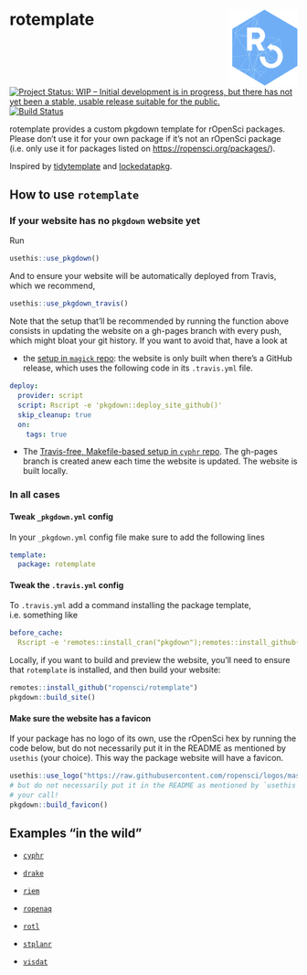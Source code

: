 
<!-- README.md is generated from README.Rmd. Please edit that file -->

# rotemplate <a href='https://ropensci.github.io/rotemplate'><img src='man/figures/logo.png' align="right" height="134.5" /></a>

<!-- badges: start -->

[![Project Status: WIP – Initial development is in progress, but there
has not yet been a stable, usable release suitable for the
public.](https://www.repostatus.org/badges/latest/wip.svg)](https://www.repostatus.org/#wip)
[![Build
Status](https://travis-ci.org/ropensci/rotemplate.svg?branch=master)](https://travis-ci.org/ropensci/rotemplate)
<!-- badges: end -->

rotemplate provides a custom pkgdown template for rOpenSci packages.
Please don’t use it for your own package if it’s not an rOpenSci package
(i.e. only use it for packages listed on
<https://ropensci.org/packages/>).

Inspired by [tidytemplate](https://github.com/tidyverse/tidytemplate/)
and [lockedatapkg](https://github.com/lockedatapublished/lockedatapkg).

## How to use `rotemplate`

### If your website has no `pkgdown` website yet

Run

``` r
usethis::use_pkgdown()
```

And to ensure your website will be automatically deployed from Travis,
which we recommend,

``` r
usethis::use_pkgdown_travis()
```

Note that the setup that’ll be recommended by running the function above
consists in updating the website on a gh-pages branch with every push,
which might bloat your git history. If you want to avoid that, have a
look at

  - the [setup in `magick`
    repo](https://github.com/ropensci/magick/blob/e8895c35df8a985212cc5b094a2aaad7389d029d/.travis.yml#L14):
    the website is only built when there’s a GitHub release, which uses
    the following code in its `.travis.yml` file.

<!-- end list -->

``` yaml
deploy:
  provider: script
  script: Rscript -e 'pkgdown::deploy_site_github()'
  skip_cleanup: true
  on:
    tags: true
```

  - The [Travis-free, Makefile-based setup in `cyphr`
    repo](https://github.com/ropensci/cyphr). The gh-pages branch is
    created anew each time the website is updated. The website is built
    locally.

### In all cases

#### Tweak `_pkgdown.yml` config

In your `_pkgdown.yml` config file make sure to add the following lines

``` yaml
template:
  package: rotemplate
```

#### Tweak the `.travis.yml` config

To `.travis.yml` add a command installing the package template,
i.e. something like

``` yaml
before_cache: 
  Rscript -e 'remotes::install_cran("pkgdown");remotes::install_github("ropensci/rotemplate").'
```

Locally, if you want to build and preview the website, you’ll need to
ensure that `rotemplate` is installed, and then build your website:

``` r
remotes::install_github("ropensci/rotemplate")
pkgdown::build_site()
```

#### Make sure the website has a favicon

If your package has no logo of its own, use the rOpenSci hex by running
the code below, but do not necessarily put it in the README as mentioned
by `usethis` (your choice). This way the package website will have a
favicon.

``` r
usethis::use_logo("https://raw.githubusercontent.com/ropensci/logos/master/stickers/blue_short_hexsticker.png")
# but do not necessarily put it in the README as mentioned by `usethis`,
# your call!
pkgdown::build_favicon()
```

## Examples “in the wild”

  - [`cyphr`](https://ropensci.github.io/cyphr/)

  - [`drake`](https://ropensci.github.io/drake/)

  - [`riem`](https://ropensci.github.io/riem/)

  - [`ropenaq`](https://ropensci.github.io/ropenaq/)

  - [`rotl`](https://ropensci.github.io/rotl/)

  - [`stplanr`](https://ropensci.github.io/stplanr/)

  - [`visdat`](http://visdat.njtierney.com/)

